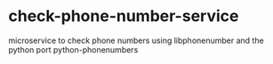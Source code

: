 # check-phone-number-service
microservice to check phone numbers using libphonenumber  and the python port python-phonenumbers
